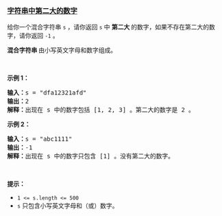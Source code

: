 ### [字符串中第二大的数字](https://leetcode-cn.com/problems/second-largest-digit-in-a-string)

<p>给你一个混合字符串 <code>s</code> ，请你返回 <code>s</code> 中 <strong>第二大 </strong>的数字，如果不存在第二大的数字，请你返回 <code>-1</code> 。</p>

<p><strong>混合字符串 </strong>由小写英文字母和数字组成。</p>

<p> </p>

<p><strong>示例 1：</strong></p>

<pre>
<b>输入：</b>s = "dfa12321afd"
<b>输出：</b>2
<b>解释：</b>出现在 s 中的数字包括 [1, 2, 3] 。第二大的数字是 2 。
</pre>

<p><strong>示例 2：</strong></p>

<pre>
<b>输入：</b>s = "abc1111"
<b>输出：</b>-1
<b>解释：</b>出现在 s 中的数字只包含 [1] 。没有第二大的数字。
</pre>

<p> </p>

<p><strong>提示：</strong></p>

<ul>
	<li><code>1 <= s.length <= 500</code></li>
	<li><code>s</code> 只包含小写英文字母和（或）数字。</li>
</ul>
